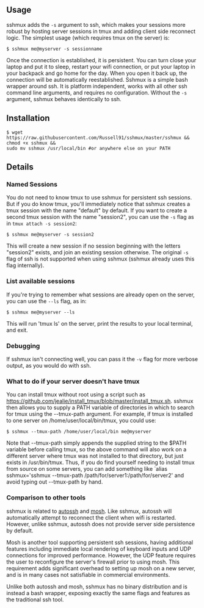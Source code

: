 
<h2>Usage</h2>

sshmux adds the `-s` argument to ssh, which makes your sessions more robust by hosting server sessions in tmux and adding client side reconnect logic.
The simplest usage (which requires tmux on the server) is:

    $ sshmux me@myserver -s sessionname

Once the connection is established, it is persistent. You can turn close your laptop and put it to sleep, restart your wifi connection,
or put your laptop in your backpack and go home for the day. When you open it back up, the connection will be automatically reestablished.
Sshmux is a simple bash wrapper around ssh. It is platform independent, works with all other ssh command line arguments, and requires no configuration. Without the `-s` argument, sshmux behaves identically to ssh.

<h2>Installation</h2>

    $ wget https://raw.githubusercontent.com/Russell91/sshmux/master/sshmux && 
    chmod +x sshmux && 
    sudo mv sshmux /usr/local/bin #or anywhere else on your PATH
    
<h2>Details</h2>

<h3>Named Sessions</h3>

You do not need to know tmux to use sshmux for persistent ssh sessions. But if you do know tmux, 
you'll immediately notice
that sshmux creates a tmux session with the name "default" by default. If you want to create a second tmux session with the name
"session2", you can use the `-s` flag as in `tmux attach -s session2`:

    $ sshmux me@myserver -s session2
    
This will create a new session if no session beginning with the letters "session2" exists, and join an existing session otherwise.
The original `-s` flag of ssh is not supported when using sshmux (sshmux already uses this flag internally).

<h3>List available sessions</h3>

If you're trying to remember what sessions are already open on the server, you can use the `--ls` flag, as in:

    $ sshmux me@myserver --ls

This will run 'tmux ls' on the server, print the results to your local terminal, and exit.

<h3>Debugging</h3>

If sshmux isn't connecting well, you can pass it the `-v` flag for more verbose output, as you would do with ssh.

<h3>What to do if your server doesn't have tmux</h3>

You can install tmux without root using a script such as https://github.com/jealie/install_tmux/blob/master/install_tmux.sh.
sshmux then allows you to supply a PATH variable of directories in which to search for tmux using the --tmux-path argument. For example, if tmux is installed to one server on /home/user/local/bin/tmux, you could use:

    $ sshmux --tmux-path /home/user/local/bin me@myserver
    
Note that --tmux-path simply appends the supplied string to the $PATH variable before calling tmux, so the above command
will also work on a different server where tmux was not installed to that directory, but just exists in /usr/bin/tmux. Thus, if you do find yourself needing to install tmux from source on some servers, you can add something like `alias sshmux='sshmux --tmux-path /path/for/server1:/path/for/server2' and avoid typing out --tmux-path by hand.

<h3>Comparison to other tools</h3>

sshmux is related to <a href="http://www.harding.motd.ca/autossh/">autossh</a> and <a href="https://mosh.mit.edu/">mosh</a>. Like sshmux,
autossh will automatically attempt to reconnect the client when wifi is restarted. However, unlike sshmux, autossh does not provide server
side persistence by default.

Mosh is another tool supporting persistent ssh sessions, having additional features including immediate
local rendering of keyboard inputs and UDP connections for improved performance. However, the UDP feature requires the user
to reconfigure the server's firewall prior to using mosh. This requirement adds significant overhead to setting up mosh on a new server, and is in many cases not satisfiable in commercial environments.

Unlike both autossh and mosh, sshmux has no binary distribution and is instead a bash wrapper, exposing exactly the same flags and 
features as the traditional ssh tool.
